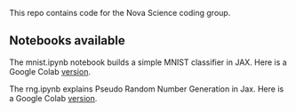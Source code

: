 This repo contains code for the Nova Science coding group.

## Notebooks available

The mnist.ipynb notebook builds a simple MNIST classifier in JAX. Here is a Google Colab [version](https://colab.research.google.com/drive/12wa66HeMiAilpDDL4lJNTjDo3hZwEbMQ?usp=sharing).

The rng.ipynb explains Pseudo Random Number Generation in Jax. Here is a Google Colab [version](https://drive.google.com/file/d/1uISRJlzavZXkYmYYQEzVATZkbFrHrZa5/view?usp=sharing).


